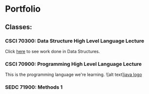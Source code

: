 # Portfolio

## Classes:

### CSCI 70300: Data Structure High Level Language Lecture 
Click [here](https://github.com/JCardenas62/nycscertweb1/blob/main/Data_Structures) to see work done in Data Structures.
### CSCI 70900: Programming High Level Language Lecture
This is the programming language we're learning.
![alt text][java logo](https://cdn.worldvectorlogo.com/logos/java.svg)


### SEDC 71900: Methods 1
